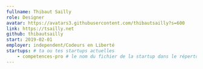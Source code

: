 ```yaml
---
fullname: Thibaut Sailly
role: Designer
avatar: https://avatars3.githubusercontent.com/thibautsailly?s=600
link: https://tsailly.net
github: thibautsailly
start: 2019-02-01
employer: independent/Codeurs en Liberté
startups: # ta ou tes startups actuelles
    - competences-pro # le nom du fichier de la startup dans le répertoire /content/_startups/ sans l'extension .md
---
```

